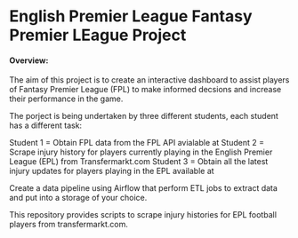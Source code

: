 # English Premier League Fantasy Premier LEague Project

#### Overview:
The aim of this project is to create an interactive dashboard to assist players of Fantasy Premier League (FPL) to make informed decsions and increase their performance in the game.

The porject is being undertaken by three different students, each student has a different task:

Student 1 = Obtain FPL data from the FPL API avialable at 
Student 2 = Scrape injury history for players currently playing in the English Premier League (EPL) from Transfermarkt.com
Student 3 = Obtain all the latest injury updates for players playing in the EPL available at 

Create a data pipeline using Airflow that perform ETL jobs to extract data and put into a storage of your choice.





This repository provides scripts to scrape injury histories for EPL 
football players from transfermarkt.com.

